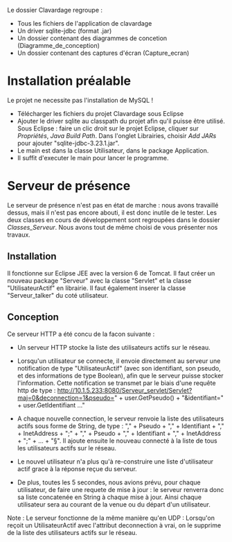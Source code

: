 Le dossier Clavardage regroupe :

* Tous les fichiers de l'application de clavardage
* Un driver sqlite-jdbc (format .jar)
* Un dossier contenant des diagrammes de concetion (Diagramme_de_conception)
* Un dossier contenant des captures d'écran (Capture_ecran)

# Installation préalable

Le projet ne necessite pas l'installation de MySQL !

* Télécharger les fichiers du projet Clavardage sous Eclipse
* Ajouter le driver sqlite au classpath du projet afin qu'il puisse être utilisé. Sous Eclipse : faire un clic droit sur le projet Eclipse, cliquer sur *Propriétés*, *Java Build Path*. Dans l'onglet Librairies, choisir *Add JARs* pour ajouter "sqlite-jdbc-3.23.1.jar".
* Le main est dans la classe Utilisateur, dans le package Application.
* Il suffit d'executer le main pour lancer le programme. 

# Serveur de présence

Le serveur de présence n'est pas en état de marche : nous avons travaillé dessus, mais il n'est pas encore abouti, il est donc inutile de le tester. Les deux classes en cours de développement sont regroupées dans le dossier *Classes_Serveur*.
Nous avons tout de même choisi de vous présenter nos travaux.

## Installation

Il fonctionne sur Eclipse JEE avec la version 6 de Tomcat.
Il faut créer un nouveau package "Serveur" avec la classe "Servlet" et la classe "UtilisateurActif" en librairie.
Il faut également inserer la classe "Serveur_talker" du coté utilisateur.

 ## Conception
 
 Ce serveur HTTP a été concu de la facon suivante : 
 
* Un serveur HTTP stocke la liste des utilisateurs actifs sur le réseau.
 
* Lorsqu'un utilisateur se connecte, il envoie directement au serveur une notification de type "UtilisateurActif" (avec son identifiant, son pseudo, et des informations de type Boolean), afin que le serveur puisse stocker l'information. Cette notification se transmet par le biais d'une requête http de type : 
 http://10.1.5.233:8080/Serveur_servlet/Servlet?maj=0&deconnection=1&pseudo=" + user.GetPseudo() + "&identifiant=" + user.GetIdentifiant ..."
 
* A chaque nouvelle connection, le serveur renvoie la liste des utilisateurs actifs sous forme de  String, de type : 
"," + Pseudo + "," + Identifiant + "," + InetAddress + ";" +  "," + Pseudo + "," + Identifiant + "," + InetAddress + ";"  + ... + "§". Il ajoute ensuite le nouveau connecté à la liste de tous les utilisateurs actifs sur le réseau.
 
* Le nouvel utilisateur n'a plus qu'à re-construire une liste d'utilisateur actif grace à la réponse reçue du serveur.
 
* De plus, toutes les 5 secondes, nous avions prévu, pour chaque utilisateur, de faire une requete de mise à jour : le serveur renverra donc sa liste concatenée en String à chaque mise à jour. Ainsi chaque utilisateur sera au courant de la venue ou du départ d'un utilisateur.
 
Note : 
Le serveur fonctionne de la même manière qu'en UDP : Lorsqu'on reçoit un UtilisateurActif avec l'attribut deconnection à vrai, on le supprime de la liste des utilisateurs actifs sur le réseau.
